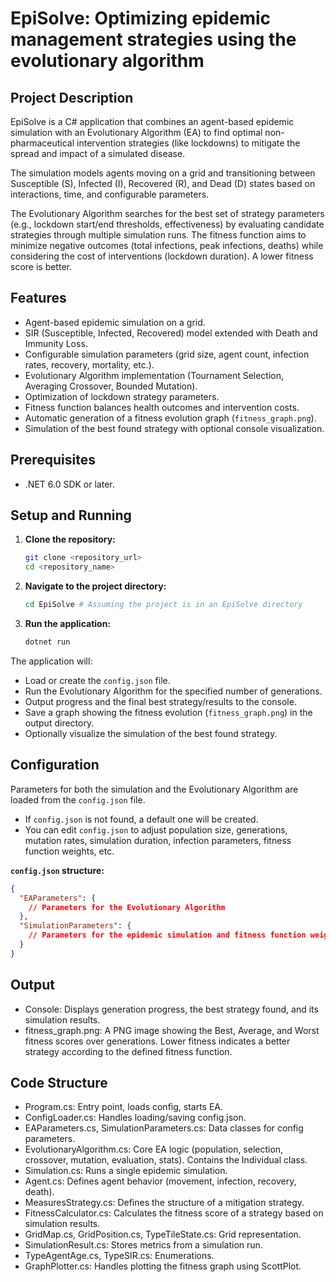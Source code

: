 # EpiSolve: Optimizing epidemic management strategies using the evolutionary algorithm

## Project Description

EpiSolve is a C# application that combines an agent-based epidemic simulation with an Evolutionary Algorithm (EA) to find optimal non-pharmaceutical intervention strategies (like lockdowns) to mitigate the spread and impact of a simulated disease.

The simulation models agents moving on a grid and transitioning between Susceptible (S), Infected (I), Recovered (R), and Dead (D) states based on interactions, time, and configurable parameters.

The Evolutionary Algorithm searches for the best set of strategy parameters (e.g., lockdown start/end thresholds, effectiveness) by evaluating candidate strategies through multiple simulation runs. The fitness function aims to minimize negative outcomes (total infections, peak infections, deaths) while considering the cost of interventions (lockdown duration). A lower fitness score is better.

## Features

*   Agent-based epidemic simulation on a grid.
*   SIR (Susceptible, Infected, Recovered) model extended with Death and Immunity Loss.
*   Configurable simulation parameters (grid size, agent count, infection rates, recovery, mortality, etc.).
*   Evolutionary Algorithm implementation (Tournament Selection, Averaging Crossover, Bounded Mutation).
*   Optimization of lockdown strategy parameters.
*   Fitness function balances health outcomes and intervention costs.
*   Automatic generation of a fitness evolution graph (`fitness_graph.png`).
*   Simulation of the best found strategy with optional console visualization.

## Prerequisites

*   .NET 6.0 SDK or later.

## Setup and Running

1.  **Clone the repository:**
    ```bash
    git clone <repository_url>
    cd <repository_name>
    ```
2.  **Navigate to the project directory:**
    ```bash
    cd EpiSolve # Assuming the project is in an EpiSolve directory
    ```
3.  **Run the application:**
    ```bash
    dotnet run
    ```

The application will:
*   Load or create the `config.json` file.
*   Run the Evolutionary Algorithm for the specified number of generations.
*   Output progress and the final best strategy/results to the console.
*   Save a graph showing the fitness evolution (`fitness_graph.png`) in the output directory.
*   Optionally visualize the simulation of the best found strategy.

## Configuration

Parameters for both the simulation and the Evolutionary Algorithm are loaded from the `config.json` file.

*   If `config.json` is not found, a default one will be created.
*   You can edit `config.json` to adjust population size, generations, mutation rates, simulation duration, infection parameters, fitness function weights, etc.

**`config.json` structure:**

```json
{
  "EAParameters": {
    // Parameters for the Evolutionary Algorithm
  },
  "SimulationParameters": {
    // Parameters for the epidemic simulation and fitness function weights
  }
}
```
## Output

*   Console: Displays generation progress, the best strategy found, and its simulation results.
*   fitness_graph.png: A PNG image showing the Best, Average, and Worst fitness scores over generations. Lower fitness indicates a better strategy according to the defined fitness function.

## Code Structure

* Program.cs: Entry point, loads config, starts EA.
* ConfigLoader.cs: Handles loading/saving config.json.
* EAParameters.cs, SimulationParameters.cs: Data classes for config parameters.
* EvolutionaryAlgorithm.cs: Core EA logic (population, selection, crossover, mutation, evaluation, stats). Contains the Individual class.
* Simulation.cs: Runs a single epidemic simulation.
* Agent.cs: Defines agent behavior (movement, infection, recovery, death).
* MeasuresStrategy.cs: Defines the structure of a mitigation strategy.
* FitnessCalculator.cs: Calculates the fitness score of a strategy based on simulation results.
* GridMap.cs, GridPosition.cs, TypeTileState.cs: Grid representation.
* SimulationResult.cs: Stores metrics from a simulation run.
* TypeAgentAge.cs, TypeSIR.cs: Enumerations.
* GraphPlotter.cs: Handles plotting the fitness graph using ScottPlot.
